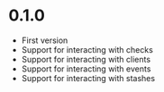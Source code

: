 # 0.1.0
* First version
* Support for interacting with checks
* Support for interacting with clients
* Support for interacting with events
* Support for interacting with stashes
